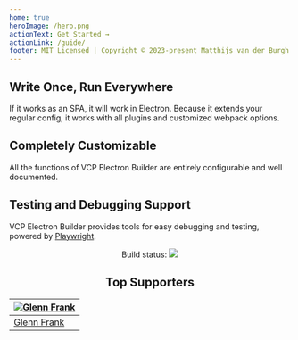```yaml
---
home: true
heroImage: /hero.png
actionText: Get Started →
actionLink: /guide/
footer: MIT Licensed | Copyright © 2023-present Matthijs van der Burgh
---
```


<div style="text-align: center">
  <Sponsor/>
</div>

<div class="features">
  <div class="feature">
    <h2>Write Once, Run Everywhere</h2>
    <p>If it works as an SPA, it will work in Electron. Because it extends your regular config, it works with all plugins and customized webpack options.</p>
  </div>
  <div class="feature">
    <h2>Completely Customizable</h2>
    <p>All the functions of VCP Electron Builder are entirely configurable and well documented.</p>
  </div>
  <div class="feature">
    <h2>Testing and Debugging Support</h2>
    <p>VCP Electron Builder provides tools for easy debugging and testing, powered by <a href="https://github.com/microsoft/playwright" target="_blank">Playwright</a>.</p>
  </div>
</div>
<div style="text-align:center">
Build status:
  <a href="https://github.com/MatthijsBurgh/vue-cli-plugin-electron-builder/actions" target="_blank">
    <img src="https://github.com/MatthijsBurgh/vue-cli-plugin-electron-builder/workflows/Node%20CI/badge.svg" />
  </a>
</div>

<div style="text-align: center">
<h2>Top Supporters</h2>

| [![Glenn Frank](https://avatars.githubusercontent.com/u/6701567?s=64&v=4)](https://github.com/Glenn-Frank) |
| ---------------------------------------------------------------------------------------------------------- |
| [Glenn Frank](https://github.com/Glenn-Frank)                                                              |

</div>
